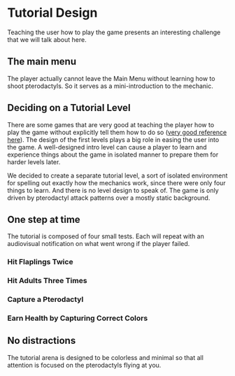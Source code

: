 # Tutorial Design

Teaching the user how to play the game presents an interesting challenge that
we will talk about here.

## The main menu

The player actually cannot leave the Main Menu without learning how to shoot
pterodactyls.  So it serves as a mini-introduction to the mechanic.

## Deciding on a Tutorial Level

There are some games that are very good at teaching the player how to play the
game without explicitly tell them how to do so ([very good reference
here](http://www.youtube.com/watch?v=8FpigqfcvlM)).  The design of the first
levels plays a big role in easing the user into the game.  A well-designed
intro level can cause a player to learn and experience things about the game in
isolated manner to prepare them for harder levels later.

We decided to create a separate tutorial level, a sort of isolated environment
for spelling out exactly how the mechanics work, since there were only four
things to learn.  And there is no level design to speak of.  The game is only
driven by pterodactyl attack patterns over a mostly static background.

## One step at time

The tutorial is composed of four small tests. Each will repeat with an
audiovisual notification on what went wrong if the player failed.

### Hit Flaplings Twice

### Hit Adults Three Times

### Capture a Pterodactyl

### Earn Health by Capturing Correct Colors

## No distractions

The tutorial arena is designed to be colorless and minimal so that all
attention is focused on the pterodactyls flying at you.
